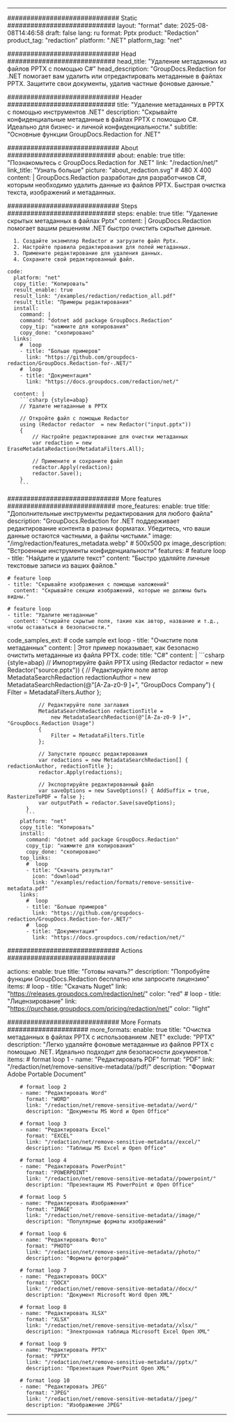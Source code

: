 
---
############################# Static ############################
layout: "format"
date:  2025-08-08T14:46:58
draft: false
lang: ru
format: Pptx
product: "Redaction"
product_tag: "redaction"
platform: ".NET"
platform_tag: "net"

############################# Head ############################
head_title: "Удаление метаданных из файлов PPTX с помощью C#"
head_description: "GroupDocs.Redaction for .NET помогает вам удалить или отредактировать метаданные в файлах PPTX. Защитите свои документы, удалив частные фоновые данные."

############################# Header ############################
title: "Удаление метаданных в PPTX с помощью инструментов .NET" 
description: "Скрывайте конфиденциальные метаданные в файлах PPTX с помощью C#. Идеально для бизнес- и личной конфиденциальности."
subtitle: "Основные функции GroupDocs.Redaction for .NET" 

############################# About ############################
about:
    enable: true
    title: "Познакомьтесь с GroupDocs.Redaction for .NET"
    link: "/redaction/net/"
    link_title: "Узнать больше"
    picture: "about_redaction.svg" # 480 X 400
    content: |
       GroupDocs.Redaction разработан для разработчиков C#, которым необходимо удалить данные из файлов PPTX. Быстрая очистка текста, изображений и метаданных.

############################# Steps ############################
steps:
    enable: true
    title: "Удаление скрытых метаданных в файлах Pptx"
    content: |
      GroupDocs.Redaction помогает вашим решениям .NET быстро очистить скрытые данные.
      
      1. Создайте экземпляр Redactor и загрузите файл Pptx.
      2. Настройте правила редактирования для полей метаданных.
      3. Примените редактирование для удаления данных.
      4. Сохраните свой редактированный файл.
   
    code:
      platform: "net"
      copy_title: "Копировать"
      result_enable: true
      result_link: "/examples/redaction/redaction_all.pdf"
      result_title: "Примеры редактирования"
      install:
        command: |
        command: "dotnet add package GroupDocs.Redaction"
        copy_tip: "нажмите для копирования"
        copy_done: "скопировано"
      links:
        #  loop
        - title: "Больше примеров"
          link: "https://github.com/groupdocs-redaction/GroupDocs.Redaction-for-.NET/"
        #  loop
        - title: "Документация"
          link: "https://docs.groupdocs.com/redaction/net/"
          
      content: |
        ```csharp {style=abap}
        // Удалите метаданные в PPTX

        // Откройте файл с помощью Redactor
        using (Redactor redactor  = new Redactor("input.pptx"))
        {
            // Настройте редактирование для очистки метаданных
            var redaction = new EraseMetadataRedaction(MetadataFilters.All);
            
            // Примените и сохраните файл
            redactor.Apply(redaction);
            redactor.Save();
        }
        ```            


############################# More features ############################
more_features:
  enable: true
  title: "Дополнительные инструменты редактирования для любого файла"
  description: "GroupDocs.Redaction for .NET поддерживает редактирование контента в разных форматах. Убедитесь, что ваши данные остаются частными, а файлы чистыми."
  image: "/img/redaction/features_metadata.webp" # 500x500 px
  image_description: "Встроенные инструменты конфиденциальности"
  features:
    # feature loop
    - title: "Найдите и удалите текст"
      content: "Быстро удаляйте личные текстовые записи из ваших файлов."

    # feature loop
    - title: "Скрывайте изображения с помощью наложений"
      content: "Скрывайте секции изображений, которые не должны быть видны."

    # feature loop
    - title: "Удалите метаданные"
      content: "Стирайте скрытые поля, такие как автор, название и т.д., чтобы оставаться в безопасности."
      
  code_samples_ext:
    # code sample ext loop
    - title: "Очистите поля метаданных"
      content: |
        Этот пример показывает, как безопасно очистить метаданные из файла PPTX.
      code:
        title: "C#"
        content: |
          ```csharp {style=abap}
          //  Импортируйте файл PPTX
          using (Redactor redactor  = new Redactor("source.pptx"))
          {
              // Редактируйте поле автор
              MetadataSearchRedaction redactionAuthor = 
                  new MetadataSearchRedaction(@"[A-Za-z0-9 ]+", "GroupDocs Company")
              {
                  Filter = MetadataFilters.Author
              };

              // Редактируйте поле заглавия
              MetadataSearchRedaction redactionTitle = 
                  new MetadataSearchRedaction(@"[A-Za-z0-9 ]+", "GroupDocs.Redaction Usage")
              {
                  Filter = MetadataFilters.Title
              };

              // Запустите процесс редактирования
              var redactions = new MetadataSearchRedaction[] { redactionAuthor, redactionTitle };
              redactor.Apply(redactions);

              // Экспортируйте редактированный файл
              var saveOptions = new SaveOptions() { AddSuffix = true, RasterizeToPDF = false };
              var outputPath = redactor.Save(saveOptions);
          }
          ```
        platform: "net"
        copy_title: "Копировать"
        install:
          command: "dotnet add package GroupDocs.Redaction"
          copy_tip: "нажмите для копирования"
          copy_done: "скопировано"
        top_links:
          #  loop
          - title: "Скачать результат"
            icon: "download"
            link: "/examples/redaction/formats/remove-sensitive-metadata.pdf"
        links:
          #  loop
          - title: "Больше примеров"
            link: "https://github.com/groupdocs-redaction/GroupDocs.Redaction-for-.NET/"
          #  loop
          - title: "Документация"
            link: "https://docs.groupdocs.com/redaction/net/"


############################# Actions ############################

actions:
  enable: true
  title: "Готовы начать?"
  description: "Попробуйте функции GroupDocs.Redaction бесплатно или запросите лицензию"
  items:
    #  loop
    - title: "Скачать Nuget"
      link: "https://releases.groupdocs.com/redaction/net/"
      color: "red"
        #  loop
    - title: "Лицензирование"
      link: "https://purchase.groupdocs.com/pricing/redaction/net/"
      color: "light"


############################# More Formats #####################
more_formats:
    enable: true
    title: "Очистка метаданных в файлах PPTX с использованием .NET"
    exclude: "PPTX"
    description: "Легко удаляйте фоновые метаданные из файлов PPTX с помощью .NET. Идеально подходит для безопасности документов."
    items: 
        # format loop 1
        - name: "Редактировать PDF"
          format: "PDF"
          link: "/redaction/net/remove-sensitive-metadata//pdf/"
          description: "Формат Adobe Portable Document"

        # format loop 2
        - name: "Редактировать Word"
          format: "WORD"
          link: "/redaction/net/remove-sensitive-metadata//word/"
          description: "Документы MS Word и Open Office"
          
        # format loop 3
        - name: "Редактировать Excel"
          format: "EXCEL"
          link: "/redaction/net/remove-sensitive-metadata//excel/"
          description: "Таблицы MS Excel и Open Office"

        # format loop 4
        - name: "Редактировать PowerPoint"
          format: "POWERPOINT"
          link: "/redaction/net/remove-sensitive-metadata//powerpoint/"
          description: "Презентации MS PowerPoint и Open Office"

        # format loop 5
        - name: "Редактировать Изображения"
          format: "IMAGE"
          link: "/redaction/net/remove-sensitive-metadata//image/"
          description: "Популярные форматы изображений"

        # format loop 6
        - name: "Редактировать Фото"
          format: "PHOTO"
          link: "/redaction/net/remove-sensitive-metadata//photo/"
          description: "Форматы фотографий"

        # format loop 7
        - name: "Редактировать DOCX"
          format: "DOCX"
          link: "/redaction/net/remove-sensitive-metadata//docx/"
          description: "Документ Microsoft Word Open XML"
          
        # format loop 8
        - name: "Редактировать XLSX"
          format: "XLSX"
          link: "/redaction/net/remove-sensitive-metadata//xlsx/"
          description: "Электронная таблица Microsoft Excel Open XML"
          
        # format loop 9
        - name: "Редактировать PPTX"
          format: "PPTX"
          link: "/redaction/net/remove-sensitive-metadata//pptx/"
          description: "Презентация PowerPoint Open XML"

        # format loop 10
        - name: "Редактировать JPEG"
          format: "JPEG"
          link: "/redaction/net/remove-sensitive-metadata//jpeg/"
          description: "Изображение JPEG"


---